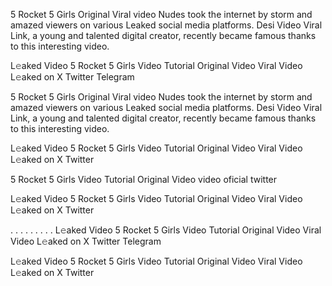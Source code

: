 5 Rocket 5 Girls Original Viral video Nudes took the internet by storm and amazed viewers on various Leaked social media platforms. Desi Video Viral Link, a young and talented digital creator, recently became famous thanks to this interesting video.

L𝚎aked Video 5 Rocket 5 Girls Video Tutorial Original Video Viral Video L𝚎aked on X Twitter Telegram

5 Rocket 5 Girls Original Viral video Nudes took the internet by storm and amazed viewers on various Leaked social media platforms. Desi Video Viral Link, a young and talented digital creator, recently became famous thanks to this interesting video.

L𝚎aked Video 5 Rocket 5 Girls Video Tutorial Original Video Viral Video L𝚎aked on X Twitter

5 Rocket 5 Girls Video Tutorial Original Video video oficial twitter

L𝚎aked Video 5 Rocket 5 Girls Video Tutorial Original Video Viral Video L𝚎aked on X Twitter

. . . . . . . . . L𝚎aked Video 5 Rocket 5 Girls Video Tutorial Original Video Viral Video L𝚎aked on X Twitter Telegram

L𝚎aked Video 5 Rocket 5 Girls Video Tutorial Original Video Viral Video L𝚎aked on X Twitter

